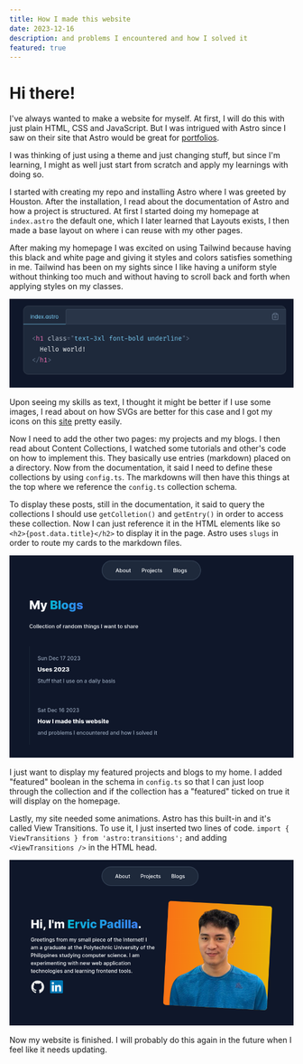 ```yaml
---
title: How I made this website
date: 2023-12-16
description: and problems I encountered and how I solved it
featured: true
---
```


# Hi there!

I've always wanted to make a website for myself. At first, I will do this with just plain HTML, CSS and JavaScript. But I was intrigued with Astro since I saw on their site that Astro would be great for [portfolios](https://astro.build/themes/?categories%5B%5D=portfolio).

I was thinking of just using a theme and just changing stuff, but since I'm learning, I might as well just start from scratch and apply my learnings with doing so.

I started with creating my repo and installing Astro where I was greeted by Houston. After the installation, I read about the documentation of Astro and how a project is structured. At first I started doing my homepage at `index.astro` the default one, which I later learned that Layouts exists, I then made a base layout on where i can reuse with my other pages.

After making my homepage I was excited on using Tailwind because having this black and white page and giving it styles and colors satisfies something in me. Tailwind has been on my sights since I like having a uniform style without thinking too much and without having to scroll back and forth when applying styles on my classes.

![tailwind snippet](./images/tailwind.png)

Upon seeing my skills as text, I thought it might be better if I use some images, I read about on how SVGs are better for this case and I got my icons on this [site](https://iconify.design/) pretty easily.

Now I need to add the other two pages: my projects and my blogs. I then read about Content Collections, I watched some tutorials and other's code on how to implement this. They basically use entries (markdown) placed on a directory. Now from the documentation, it said I need to define these collections by using `config.ts`. The markdowns will then have this things at the top where we reference the `config.ts` collection schema.

To display these posts, still in the documentation, it said to query the collections I should use `getColletion()` and `getEntry()` in order to access these collection. Now I can just reference it in the HTML elements like so `<h2>{post.data.title}</h2>` to display it in the page. Astro uses `slugs` in order to route my cards to the markdown files.

![blog page](./images/blog-page.png)

I just want to display my featured projects and blogs to my home. I added "featured" boolean in the schema in `config.ts` so that I can just loop through the collection and if the collection has a "featured" ticked on true it will display on the homepage.

Lastly, my site needed some animations. Astro has this built-in and it's called View Transitions. To use it, I just inserted two lines of code. `import { ViewTransitions } from 'astro:transitions';` and adding `<ViewTransitions />` in the HTML head.

![home page](./images/home-page.png)

Now my website is finished. I will probably do this again in the future when I feel like it needs updating.
